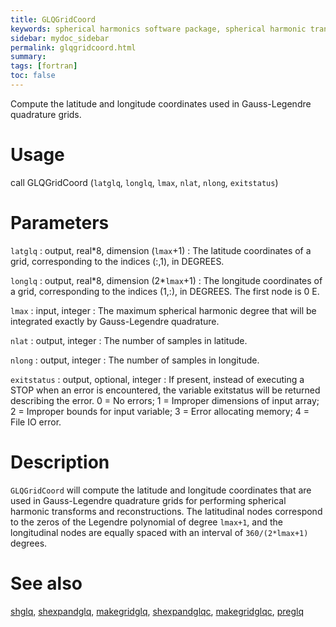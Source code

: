 ```yaml
---
title: GLQGridCoord
keywords: spherical harmonics software package, spherical harmonic transform, legendre functions, multitaper spectral analysis, fortran, Python, gravity, magnetic field
sidebar: mydoc_sidebar
permalink: glqgridcoord.html
summary:
tags: [fortran]
toc: false
---
```


Compute the latitude and longitude coordinates used in Gauss-Legendre quadrature grids.

# Usage

call GLQGridCoord (`latglq`, `longlq`, `lmax`, `nlat`, `nlong`, `exitstatus`)

# Parameters

`latglq` : output, real\*8, dimension (`lmax`+1)
:   The latitude coordinates of a grid, corresponding to the indices (:,1), in DEGREES.

`longlq` : output, real\*8, dimension (2\*`lmax`+1)
:   The longitude coordinates of a grid, corresponding to the indices (1,:), in DEGREES. The first node is 0 E.

`lmax` : input, integer
:   The maximum spherical harmonic degree that will be integrated exactly by Gauss-Legendre quadrature.

`nlat` : output, integer
:   The number of samples in latitude.

`nlong` : output, integer
:   The number of samples in longitude.

`exitstatus` : output, optional, integer
:   If present, instead of executing a STOP when an error is encountered, the variable exitstatus will be returned describing the error. 0 = No errors; 1 = Improper dimensions of input array; 2 = Improper bounds for input variable; 3 = Error allocating memory; 4 = File IO error.

# Description

`GLQGridCoord` will compute the latitude and longitude coordinates that are used in Gauss-Legendre quadrature grids for performing spherical harmonic transforms and reconstructions. The latitudinal nodes correspond to the zeros of the Legendre polynomial of degree `lmax+1`, and the longitudinal nodes are equally spaced with an interval of `360/(2*lmax+1)` degrees.

# See also

[shglq](shglq.html), [shexpandglq](shexpandglq.html), [makegridglq](makegridglq.html), [shexpandglqc](shexpandglqc.html), [makegridglqc](makegridglqc.html), [preglq](preglq.html)
